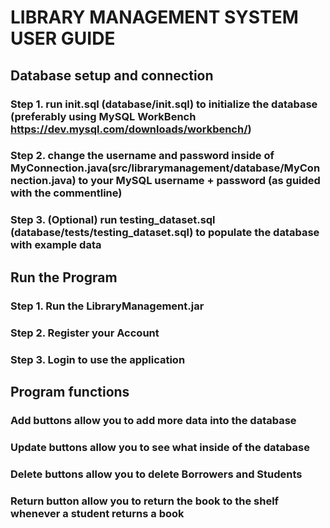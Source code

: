 # LIBRARY MANAGEMENT SYSTEM USER GUIDE

## Database setup and connection

### Step 1. run init.sql (database/init.sql) to initialize the database (preferably using MySQL WorkBench https://dev.mysql.com/downloads/workbench/)
### Step 2. change the username and password inside of MyConnection.java(src/librarymanagement/database/MyConnection.java) to your MySQL username + password (as guided with the commentline)
### Step 3. (Optional) run testing_dataset.sql (database/tests/testing_dataset.sql) to populate the database with example data

## Run the Program

### Step 1. Run the LibraryManagement.jar
### Step 2. Register your Account
### Step 3. Login to use the application

## Program functions

### Add buttons allow you to add more data into the database
### Update buttons allow you to see what inside of the database
### Delete buttons allow you to delete Borrowers and Students
### Return button allow you to return the book to the shelf whenever a student returns a book
